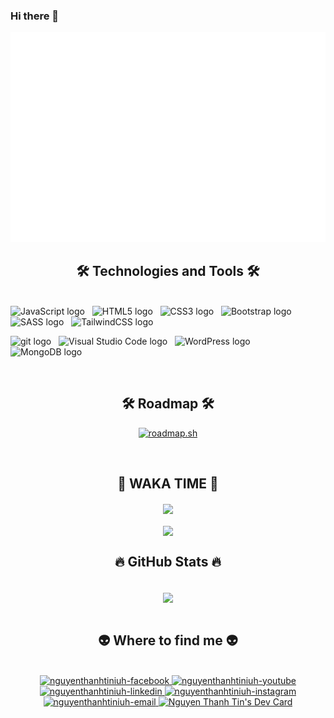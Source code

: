 ### Hi there 👋

<!--
**nguyenthanhtiniuh/nguyenthanhtiniuh** is a ✨ _special_ ✨ repository because its `README.md` (this file) appears on your GitHub profile.

Here are some ideas to get you started:

- 🔭 I’m currently working on ...
- 🌱 I’m currently learning ...
- 👯 I’m looking to collaborate on ...
- 🤔 I’m looking for help with ...
- 💬 Ask me about ...
- 📫 How to reach me: ...
- 😄 Pronouns: ...
- ⚡ Fun fact: ...
-->

<a href="#" target="_blank">
  <img src="svg/nguyenthanhtiniuh.svg" width="900" alt="Click to see the source" />
</a>

<h2 align="center">🛠 Technologies and Tools 🛠</h2>
<br>
<!-- https://simpleicons.org/ -->
<span><img src="https://img.shields.io/badge/JavaScript-282C34?logo=javascript&logoColor=F7DF1E" alt="JavaScript logo" title="JavaScript" height="25" /></span>
&nbsp;
<span><img src="https://img.shields.io/badge/HTML5-282C34?logo=html5&logoColor=E34F26" alt="HTML5 logo" title="HTML5" height="25" /></span>
&nbsp;
<span><img src="https://img.shields.io/badge/CSS3-282C34?logo=css3&logoColor=1572B6" alt="CSS3 logo" title="CSS3" height="25" /></span>
&nbsp;
<span><img src="https://img.shields.io/badge/Bootstrap-282C34?logo=bootstrap&logoColor=7952B3" alt="Bootstrap logo" title="Bootstrap" height="25" /></span>
&nbsp;
<span><img src="https://img.shields.io/badge/Sass-282C34?logo=sass&logoColor=CC6699" alt="SASS logo" title="SASS" height="25" /></span>
&nbsp;
<span><img src="https://img.shields.io/badge/Tailwind%20CSS-282C34?logo=tailwind-css&logoColor=38B2AC" alt="TailwindCSS logo" title="TailwindCSS" height="25" /></span>&nbsp;

<span><img src="https://img.shields.io/badge/git-282C34?logo=git&logoColor=F05032" alt="git logo" title="git" height="25" /></span>
&nbsp;
<span><img src="https://custom-icon-badges.demolab.com/badge/Visual%20Studio%20Code-0078d7.svg?logo=vsc&logoColor=white" alt="Visual Studio Code logo" title="Visual Studio Code" height="25" /></span>
&nbsp;
<span><img src="https://img.shields.io/badge/WordPress-282C34?logo=wordPress&logoColor=21759B" alt="WordPress logo" title="WordPress" height="25" /></span>
&nbsp;
<span><img src="https://img.shields.io/badge/MongoDB-282C34?logo=mongodb&logoColor=47A248" alt="MongoDB logo" title="MongoDB" height="25" /></span>
&nbsp;

<!-- <span><img src="https://img.shields.io/badge/Three.js-282C34?logo=three.js&logoColor=FFFFFF" alt="Three.js logo" title="Three.js" height="25" /></span>
&nbsp; -->
<!-- <span><img src="https://img.shields.io/badge/ESLint-282C34?logo=eslint&logoColor=4B32C3" alt="ESLint logo" title="ESLint" height="25" /></span>
&nbsp; -->
<!-- <span><img src="https://img.shields.io/badge/Firebase-282C34?logo=firebase&logoColor=FFCA28" alt="Firebase logo" title="Firebase" height="25" /></span>
&nbsp; -->
<!-- <span><img src="https://img.shields.io/badge/Express-282C34?logo=express&logoColor=FFFFFF" alt="Express.js logo" title="Express.js" height="25" /></span>
&nbsp; -->
<!-- <span><img src="https://img.shields.io/badge/TypeScript-282C34?logo=typescript&logoColor=3178C6" alt="TypeScript logo" title="TypeScript" height="25" /></span>
&nbsp; -->
<!-- <span><img src="https://img.shields.io/badge/Vue.js-282C34?logo=vue.js&logoColor=4FC08D" alt="Vue.js logo" title="Vue.js" height="25" /></span>
&nbsp; -->
<!-- <span><img src="https://img.shields.io/badge/Nuxt.js-282C34?logo=nuxt.js&logoColor=4FC08D" alt="Nuxt.js logo" title="Nuxt.js" height="25" /></span>
&nbsp; -->
<br>
<h2 align="center">🛠 Roadmap 🛠</h2>
<div align=center> 

<a href="https://roadmap.sh"><img src="https://api.roadmap.sh/v1-badge/wide/6506ff958dfc79db2f02f052?variant=dark&roadmaps=sql%2Caspnet-core%2Ctypescript%2Cangular" alt="roadmap.sh"/></a>
</div>
<br>

<h2 align="center">📑 WAKA TIME 📑</h2>
<div align=center>

  <a href="#" title="nguyenthanhtiniuh">
    <img align="center" width="400" src="https://github-readme-stats.vercel.app/api/wakatime?username=nguyenthanhtiniuh&show_icons=true&theme=jolly&border_color=61dafb" />
  </a>

</div>

<br>
<div align=center>
  <a href="#" title="nguyenthanhtiniuh">
    <img width="404" align="center" src="https://github-readme-stats.vercel.app/api/top-langs/?username=nguyenthanhtiniuh&theme=jolly&title_color=61dafb&text_color=ffffff&icon_color=61dafb&bg_color=20232a&border_color=61dafb" />
  </a>


<h2 align="center">🔥 GitHub Stats 🔥</h2>
  <br>
  <a href="#" title="nguyenthanhtiniuh">
    <img align="center" width="404" src="https://github-readme-stats.vercel.app/api?username=nguyenthanhtiniuh&show_icons=true&theme=jolly&border_color=61dafb" />
  </a>



  <br>

</div>

<br>

</hr>

<h2 align="center">👽 Where to find me 👽</h2>
<br>
<!-- https://icons8.com -->

<div align="center">

  <a href="https://facebook.com/iuh98ernguyenthanhtin" target="blank">
    <img src="https://img.icons8.com/bubbles/100/000000/facebook-new.png" alt="nguyenthanhtiniuh-facebook" />
  </a>
  <a href="https://www.youtube.com/c/" target="#">
    <img src="https://img.icons8.com/bubbles/100/000000/youtube-squared.png" alt="nguyenthanhtiniuh-youtube" />
  </a>
  <a href="https://www.linkedin.com/in/thanh-tín-b09852142" target="blank">
    <img src="https://img.icons8.com/bubbles/100/000000/linkedin.png" alt="nguyenthanhtiniuh-linkedin" />
  </a>
  <a href="https://instagram.com/tinnguyeniuh" target="blank">
    <img src="https://img.icons8.com/bubbles/100/000000/instagram.png" alt="nguyenthanhtiniuh-instagram" />
  </a>
  <a href="mailto:ntt29051998@gmail.com" target="top">
    <img src="https://img.icons8.com/bubbles/100/000000/apple-mail.png" alt="nguyenthanhtiniuh-email" />
  </a>
  <a href="https://app.daily.dev/tinnt"><img src="https://api.daily.dev/devcards/003af5963a9e4ee6969c306bb5d823c9.png?r=oio" width="400" alt="Nguyen Thanh Tin's Dev Card"/></a>
</div>


<br>